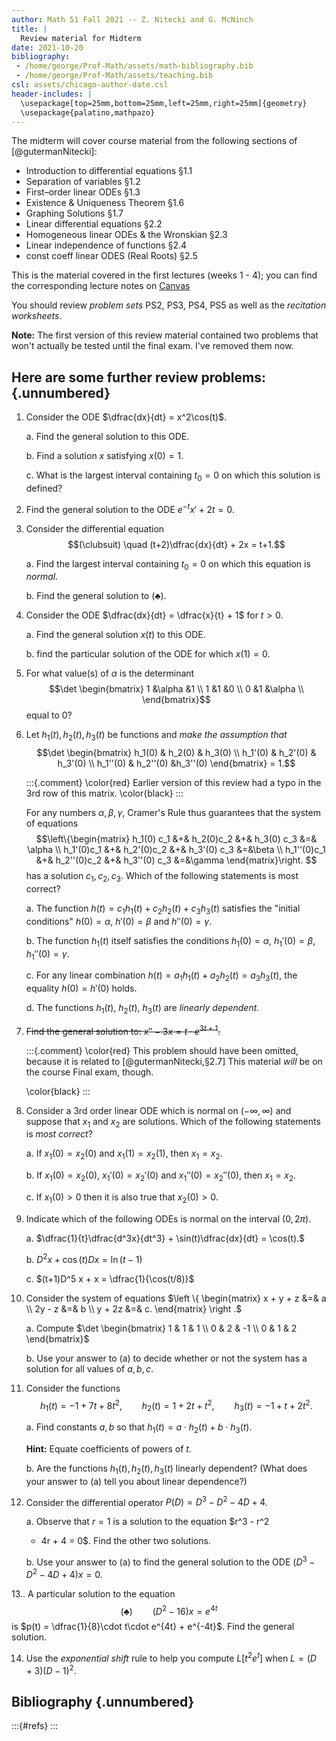 ```yaml
---
author: Math 51 Fall 2021 -- Z. Nitecki and G. McNinch
title: |
  Review material for Midterm 
date: 2021-10-20
bibliography: 
 - /home/george/Prof-Math/assets/math-bibliography.bib
 - /home/george/Prof-Math/assets/teaching.bib 
csl: assets/chicago-author-date.csl
header-includes: |
  \usepackage[top=25mm,bottom=25mm,left=25mm,right=25mm]{geometry}
  \usepackage{palatino,mathpazo}
---
```


The midterm will cover course material from the following sections of [@gutermanNitecki]:

- Introduction to differential equations §1.1
- Separation of variables §1.2
- First–order linear ODEs §1.3
- Existence & Uniqueness Theorem §1.6
- Graphing Solutions §1.7
- Linear differential equations §2.2
- Homogeneous linear ODEs & the Wronskian §2.3
- Linear independence of functions §2.4
- const coeff linear ODES (Real Roots) §2.5


This is the material covered in the first lectures (weeks 1 - 4); you
can find the corresponding lecture notes on [Canvas](http://canvas.tufts.edu)

You should review *problem sets* PS2, PS3, PS4, PS5 as well as the
*recitation worksheets*.

**Note:** The first version of this review material contained two
problems that won't actually be tested until the final exam. I've
removed them now.

## Here are some further review problems: {.unnumbered}

1. Consider the ODE $\dfrac{dx}{dt} = x^2\cos(t)$.

    a. Find the general solution to this ODE.
   
    b. Find a solution $x$ satisfying $x(0) = 1$. 
   
    c. What is the largest interval containing $t_0 = 0$ on which this
      solution is defined?

2. Find the general solution to the ODE $e^{-t}x' + 2t = 0.$

3. Consider the differential equation
   $$(\clubsuit) \quad (t+2)\dfrac{dx}{dt} + 2x = t+1.$$
   
   a. Find the largest interval containing $t_0 = 0$ on which this
      equation is *normal.*
	  
   b. Find the general solution to $(\clubsuit)$.

4. Consider the ODE $\dfrac{dx}{dt} = \dfrac{x}{t} + 1$ for $t>0$.
	
   a. Find the general solution $x(t)$ to this ODE.
  
   b. find the particular solution of the ODE for which  $x(1) = 0$.

5. For what value(s) of $\alpha$ is the determinant
    $$\det \begin{bmatrix} 1 &\alpha &1 \\ 1 &1 &0 \\ 0 &1 &\alpha \\
    \end{bmatrix}$$ equal to 0?

6. Let $h_1(t),h_2(t),h_3(t)$ be functions and *make the assumption that*
   $$\det
   \begin{bmatrix}
   h_1(0) & h_2(0) & h_3(0) \\
   h_1'(0) & h_2'(0) & h_3'(0) \\
   h_1''(0) & h_2''(0) &h_3''(0)
   \end{bmatrix} = 1.$$
	
   :::{.comment}
   \color{red}
   Earlier version of this review had a typo in the 3rd row of this matrix.
   \color{black}
   :::
	
	For any numbers $\alpha,\beta,\gamma$, Cramer's Rule thus guarantees that the
	system of equations
    $$\left\{\begin{matrix}
      h_1(0) c_1  &+&  h_2(0)c_2  &+& h_3(0) c_3 &=& \alpha \\
      h_1'(0)c_1 &+& h_2'(0)c_2 &+& h_3'(0) c_3 &=&\beta \\
      h_1''(0)c_1 &+& h_2''(0)c_2 &+& h_3''(0) c_3 &=&\gamma
    \end{matrix}\right. $$
	has a solution $c_1,c_2,c_3$. Which of the following statements is most correct?

    a. The function $h(t) = c_1h_1(t) + c_2h_2(t) + c_3h_3(t)$ satisfies the
       "initial conditions" $h(0) = \alpha$, $h'(0) = \beta$ and  $h''(0) = \gamma$.
	   
    b. The function $h_1(t)$ itself satisfies the conditions $h_1(0) =
       \alpha$, $h_1'(0) = \beta$, $h_1''(0) = \gamma$.
	   
    c. For any linear combination $h(t) = a_1h_1(t) + a_2h_2(t) = a_3h_3(t)$,
       the equality $h(0) = h'(0)$ holds.
	   
    d. The functions $h_1(t)$, $h_2(t)$, $h_3(t)$ are *linearly dependent.*


7. ~~Find the general solution to: $x''  - 3x = t\cdot e^{3t + 1}.$~~

   :::{.comment}
   \color{red}
   This problem should have been omitted, because it is related to
   [@gutermanNitecki,§2.7] This material *will* be on the course Final exam, though.
   
   \color{black}
   :::


8. Consider a 3rd order linear ODE which is normal on $(-\infty,\infty)$
   and suppose that $x_1$ and $x_2$ are solutions.
   Which of the following statements is *most correct*?

   a. If $x_1(0) = x_2(0)$ and $x_1(1) = x_2(1)$, then $x_1 = x_2$.
   
   b. If $x_1(0) = x_2(0)$, $x_1'(0) = x_2'(0)$ and $x_1''(0) = x_2''(0)$, then
    $x_1 = x_2$.

   c. If $x_1(0)>0$ then it is also true that $x_2(0)>0$.

9. Indicate which of the following ODEs is normal on the interval $(0,2\pi)$.

   a. $\dfrac{1}{t}\dfrac{d^3x}{dt^3} + \sin(t)\dfrac{dx}{dt} = \cos(t).$
   
   b. $D^2 x + \cos(t) Dx = \ln(t-1)$
   
   c. $(t+1)D^5 x + x = \dfrac{1}{\cos(t/8)}$

10. Consider the system of equations
    $\left \{ \begin{matrix} x + y + z &=& a \\ 2y - z &=& b \\ y + 2z
       &=& c.  \end{matrix} \right .$

    a. Compute $\det
       \begin{bmatrix}
         1 & 1 & 1 \\
         0 & 2 & -1 \\
         0 & 1 & 2
       \end{bmatrix}$
      
    b. Use your answer to (a) to decide whether or not the system has a
       solution for all values of $a,b,c$.


11. Consider the functions $$h_1(t) = -1 + 7t + 8t^2, \qquad
     h_2(t) = 1 + 2t + t^2, \qquad h_3(t) = -1 + t + 2t^2.$$
 
    a. Find constants $a,b$ so that $h_1(t) = a \cdot h_2(t) + b
       \cdot h_3(t)$.
      
 	  **Hint:** Equate coefficients of powers of $t$.
	  
    b. Are the functions $h_1(t),h_2(t),h_3(t)$ linearly dependent?
       (What does your answer to (a) tell you about linear dependence?)

12. Consider the differential operator $P(D) = D^3 - D^2 - 4D + 4$.

    a. Observe that $r=1$ is a solution to the equation $r^3 - r^2
       - 4r + 4 = 0$.  Find the other two solutions.
 	  
    b. Use your answer to (a) to find the general solution to the ODE
       $(D^3 - D^2 - 4D + 4)x = 0.$

13.. A particular solution to the equation
    $$(\clubsuit)\qquad (D^2-16)x = e^{4t}$$
    is $p(t) = \dfrac{1}{8}\cdot t\cdot e^{4t} + e^{-4t}$.
    Find the general solution.

14. Use the *exponential shift* rule to help you compute $L[t^2e^t]$
    when $L = (D+3)(D-1)^2$.


## Bibliography {.unnumbered}

:::{#refs}
:::
